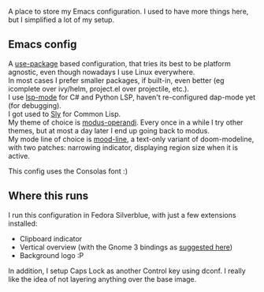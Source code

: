 A place to store my Emacs configuration. I used to have more things here, but I simplified a lot of my setup.

## Emacs config

A [use-package](https://github.com/jwiegley/use-package) based configuration, that tries its best to be platform agnostic, even though nowadays I use Linux everywhere.  
In most cases I prefer smaller packages, if built-in, even better (eg icomplete over ivy/helm, project.el over projectile, etc.).  
I use [lsp-mode](https://emacs-lsp.github.io/lsp-mode/) for C# and Python LSP, haven't re-configured dap-mode yet (for debugging).  
I got used to [Sly](https://github.com/joaotavora/sly) for Common Lisp.  
My theme of choice is [modus-operandi](https://gitlab.com/protesilaos/modus-themes). Every once in a while I try other themes, but at most a day later I end up going back to modus.  
My mode line of choice is [mood-line](https://gitlab.com/jessieh/mood-line), a text-only variant of doom-modeline, with two patches: narrowing indicator, displaying region size when it is active.  

This config uses the Consolas font :)  

## Where this runs

I run this configuration in Fedora Silverblue, with just a few extensions installed:

* Clipboard indicator
* Vertical overview (with the Gnome 3 bindings as [suggested here](https://github.com/RensAlthuis/vertical-overview/issues/7#issuecomment-816054137))
* Background logo :P

In addition, I setup Caps Lock as another Control key using dconf. I really like the idea of not layering anything over the base image.  
